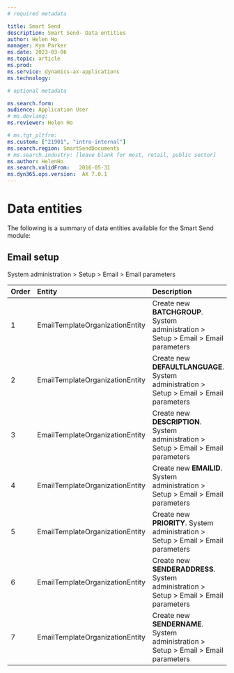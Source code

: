 ```yaml
---
# required metadata

title: Smart Send 
description: Smart Send- Data entities
author: Helen Ho
manager: Kym Parker
ms.date: 2023-03-06
ms.topic: article
ms.prod: 
ms.service: dynamics-ax-applications
ms.technology: 

# optional metadata

ms.search.form:  
audience: Application User
# ms.devlang: 
ms.reviewer: Helen Ho

# ms.tgt_pltfrm: 
ms.custom: ["21901", "intro-internal"]
ms.search.region: SmartSendDocuments
# ms.search.industry: [leave blank for most, retail, public sector]
ms.author: HelenHo
ms.search.validFrom:   2016-05-31
ms.dyn365.ops.version:  AX 7.0.1
---
```


# Data entities

The following is a summary of data entities available for the Smart Send module:

## Email setup
System administration > Setup > Email > Email parameters

**Order**         | **Entity**                      | **Description**	                                         | **Dependency**
:-----            |:------------------------        |:-------------------                                      |:------------------------
1	                | EmailTemplateOrganizationEntity  | Create new **BATCHGROUP**. System administration > Setup > Email > Email parameters  
2	                | EmailTemplateOrganizationEntity  | Create new **DEFAULTLANGUAGE**. System administration > Setup > Email > Email parameters
3	                | EmailTemplateOrganizationEntity  | Create new **DESCRIPTION**. System administration > Setup > Email > Email parameters
4	                | EmailTemplateOrganizationEntity  | Create new **EMAILID**. System administration > Setup > Email > Email parameters
5                 | EmailTemplateOrganizationEntity  | Create new **PRIORITY**. System administration > Setup > Email > Email parameters
6                 | EmailTemplateOrganizationEntity  | Create new **SENDERADDRESS**. System administration > Setup > Email > Email parameters
7	                | EmailTemplateOrganizationEntity  | Create new **SENDERNAME**. System administration > Setup > Email > Email parameters
